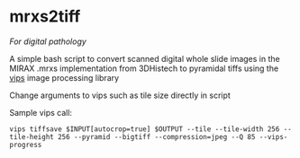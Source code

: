 # mrxs2tiff

_For digital pathology_

A simple bash script to convert scanned digital whole slide images in the MIRAX .mrxs implementation from 3DHistech to pyramidal tiffs using the [vips](https://github.com/libvips/libvips) image processing library

Change arguments to vips such as tile size directly in script 

Sample vips call:

    vips tiffsave $INPUT[autocrop=true] $OUTPUT --tile --tile-width 256 --tile-height 256 --pyramid --bigtiff --compression=jpeg --Q 85 --vips-progress
